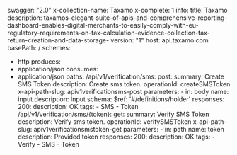 swagger: "2.0"
x-collection-name: Taxamo
x-complete: 1
info:
  title: Taxamo
  description: taxamos-elegant-suite-of-apis-and-comprehensive-reporting-dashboard-enables-digital-merchants-to-easily-comply-with-eu-regulatory-requirements-on-tax-calculation-evidence-collection-tax-return-creation-and-data-storage-
  version: "1"
host: api.taxamo.com
basePath: /
schemes:
- http
produces:
- application/json
consumes:
- application/json
paths:
  /api/v1/verification/sms:
    post:
      summary: Create SMS Token
      description: Create sms token.
      operationId: createSMSToken
      x-api-path-slug: apiv1verificationsms-post
      parameters:
      - in: body
        name: input
        description: Input
        schema:
          $ref: '#/definitions/holder'
      responses:
        200:
          description: OK
      tags:
      - SMS
      - Token
  /api/v1/verification/sms/{token}:
    get:
      summary: Verify SMS Token
      description: Verify sms token.
      operationId: verifySMSToken
      x-api-path-slug: apiv1verificationsmstoken-get
      parameters:
      - in: path
        name: token
        description: Provided token
      responses:
        200:
          description: OK
      tags:
      - Verify
      - SMS
      - Token